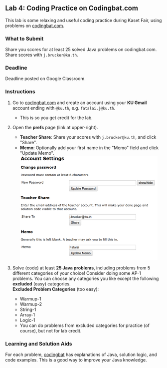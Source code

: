 ## Lab 4: Coding Practice on Codingbat.com

This lab is some relaxing and useful coding practice during Kaset Fair, using problems on [codingbat.com][codingbat].

### What to Submit

Share you scores for at least 25 solved Java problems on codingbat.com. Share scores with `j.brucker@ku.th`.

### Deadline

Deadline posted on Google Classroom.

### Instructions

1. Go to [codingbat.com][codingbat] and create an account using your **KU Gmail** account ending with `@ku.th`, e.g. `fatalai.j@ku.th`. 
    * This is so you get credit for the lab.

2. Open the **prefs** page (link at upper-right).
    * **Teacher Share**: Share your scores with `j.brucker@ku.th`, and click "Share".
    * **Memo**: Optionally add your first name in the "Memo" field and click "Update Memo".
    ![coding bat teacher share](coding-bat-teacher-share.png)

3. Solve (code) at least **25 Java problems**, including problems from 5 different categories of your choice! Consider doing some AP-1 problems. You can choose any categories you like except the following **excluded** (easy) categories.     
    **Excluded Problem Categories** (too easy): 
    * Warmup-1
    * Warmup-2
    * String-1
    * Array-1
    * Logic-1
    * You can do problems from excluded categories for practice (of course), but not for lab credit.    


### Learning and Solution Aids

For each problem, [codingbat][codingbat] has explanations of Java, solution logic, and code examples.  This is a good way to improve your Java knowledge.

[codingbat]: https://codingbat.com
